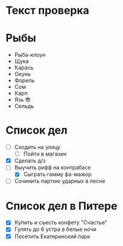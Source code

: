 # Текст проверка

# Рыбы
* Рыба-клоун
* Щука
* Карась
* Окунь
* Форель
* Сом
* Карп
* Язь :sunglasses:
* Сельдь 
# Список дел
* [ ] Сходить на улицу
    * [ ] Пойти в магазин
* [X] Сделать д/з
* [ ] Выучить рифф на контрабасе
    * [X] Сыграть гамму фа-мажор
* [ ] Сочинить партию ударных в песне
# Список дел в Питере
* [X] Купить и съесть конфету "Счастье"
* [X] Гулять до 6 устра в белые ночи
* [X] Посетить Екатеринский парк
